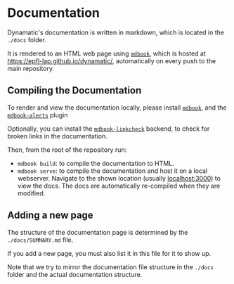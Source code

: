 # Documentation

Dynamatic's documentation is written in markdown, which is located in the `./docs` folder.

It is rendered to an HTML web page using [`mdbook`](https://rust-lang.github.io/mdBook/index.html), which is hosted at <https://epfl-lap.github.io/dynamatic/>, automatically on every push to the main repository.

## Compiling the Documentation

To render and view the documentation locally, please install [`mdbook`](https://github.com/EPFL-LAP/dynamatic/tree/main/tutorials/Introduction), and the [`mdbook-alerts`](https://github.com/lambdalisue/rs-mdbook-alerts) plugin

Optionally, you can install the [`mdbook-linkcheck`](https://github.com/Michael-F-Bryan/mdbook-linkcheck) backend, to check for broken links in the documentation.

Then, from the root of the repository run:

- `mdbook build`: to compile the documentation to HTML.
- `mdbook serve`: to compile the documentation and host it on a local webserver. Navigate to the shown location (usually <localhost:3000>) to view the docs. The docs are automatically re-compiled when they are modified.

## Adding a new page

The structure of the documentation page is determined by the `./docs/SUMMARY.md` file.

If you add a new page, you must also list it in this file for it to show up.

Note that we try to mirror the documentation file structure in the `./docs` folder and the actual documentation structure.
